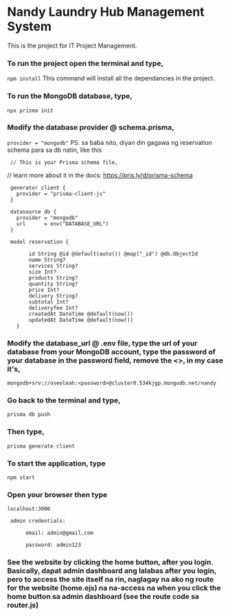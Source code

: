 # Nandy Laundry Hub Management System
This is the project for IT Project Management. 

### To run the project open the terminal and type,
``` npm install ```
This command will install all the dependancies in the project.

### To run the MongoDB database, type, 
``` npx prisma init ```

### Modify the database provider @ schema.prisma,
```provider = "mongodb"```
PS. sa baba nito, diyan din gagawa ng reservation schema para sa db natin, like this 

     // This is your Prisma schema file,
// learn more about it in the docs: https://pris.ly/d/prisma-schema

     generator client {
       provider = "prisma-client-js"
     }

     datasource db {
       provider = "mongodb"
       url      = env("DATABASE_URL")
     }

     model reservation { 

           id String @id @default(auto()) @map("_id") @db.ObjectId 
           name String?
           services String?
           size Int?
           products String?
           quantity String?
           price Int?
           delivery String?
           subtotal Int?
           deliveryfee Int?
           createdAt DateTime @default(now()) 
           updatedAt DateTime @default(now()) 
       } 

### Modify the database_url @ .env file, type the url of your database from your MongoDB account, type the password of your database in the password field, remove the <>, in my case it's,
```mongodb+srv://oseoleah:<password>@cluster0.534kjgp.mongodb.net/nandy```

### Go back to the terminal and type,
```prisma db push```

### Then type,
```prisma generate client```

### To start the application, type
```npm start```

### Open your browser then type
```localhost:3000```

     admin credentials:

          email: admin@gmail.com

          password: admin123

### See the website by clicking the home button, after you login. Basically, dapat admin dashboard ang lalabas after you login, pero to access the site itself na rin, naglagay na ako ng route for the website (home.ejs) na na-access na when you click the home button sa admin dashboard (see the route code sa router.js)
